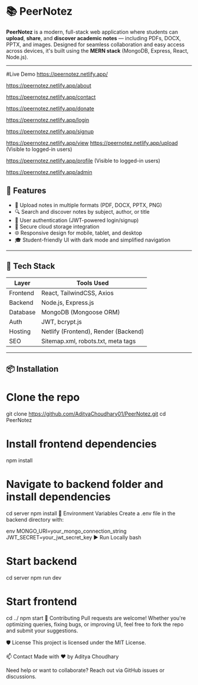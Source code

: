 # 📚 PeerNotez

**PeerNotez** is a modern, full-stack web application where students can **upload**, **share**, and **discover academic notes** — including PDFs, DOCX, PPTX, and images. Designed for seamless collaboration and easy access across devices, it's built using the **MERN stack** (MongoDB, Express, React, Node.js).

---
#Live Demo
https://peernotez.netlify.app/


https://peernotez.netlify.app/about

https://peernotez.netlify.app/contact

https://peernotez.netlify.app/donate

https://peernotez.netlify.app/login

https://peernotez.netlify.app/signup

https://peernotez.netlify.app/view
https://peernotez.netlify.app/upload (Visible to logged-in users)

https://peernotez.netlify.app/profile (Visible to logged-in users)

https://peernotez.netlify.app/admin
## 🚀 Features

- 📝 Upload notes in multiple formats (PDF, DOCX, PPTX, PNG)
- 🔍 Search and discover notes by subject, author, or title
- 👥 User authentication (JWT-powered login/signup)
- 💾 Secure cloud storage integration
- 🌐 Responsive design for mobile, tablet, and desktop
- 🎓 Student-friendly UI with dark mode and simplified navigation

---

## 🧰 Tech Stack

| Layer       | Tools Used                |
|------------|---------------------------|
| Frontend   | React, TailwindCSS, Axios |
| Backend    | Node.js, Express.js       |
| Database   | MongoDB (Mongoose ORM)    |
| Auth       | JWT, bcrypt.js            |
| Hosting    | Netlify (Frontend), Render (Backend) |
| SEO        | Sitemap.xml, robots.txt, meta tags |

---

## 📦 Installation
# Clone the repo
git clone https://github.com/AdityaChoudhary01/PeerNotez.git
cd PeerNotez

# Install frontend dependencies
npm install

# Navigate to backend folder and install dependencies
cd server
npm install
🔑 Environment Variables
Create a .env file in the backend directory with:

env
MONGO_URI=your_mongo_connection_string
JWT_SECRET=your_jwt_secret_key
▶️ Run Locally
bash
# Start backend
cd server
npm run dev

# Start frontend
cd ../
npm start
🧠 Contributing
Pull requests are welcome! Whether you're optimizing queries, fixing bugs, or improving UI, feel free to fork the repo and submit your suggestions.

🛡️ License
This project is licensed under the MIT License.

📫 Contact
Made with ❤️ by Aditya Choudhary

Need help or want to collaborate? Reach out via GitHub issues or discussions.
